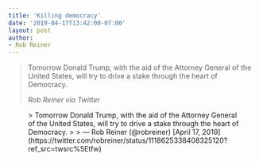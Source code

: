```yaml
---
title: 'Killing democracy'
date: '2019-04-17T13:42:00-07:00'
layout: post
author:
- Rob Reiner
---
```


> Tomorrow Donald Trump, with the aid of the Attorney General of the United States, will try to drive a stake through the heart of Democracy.
>
> <cite>Rob Reiner via Twitter</cite>

<figure class="wp-block-embed is-type-rich is-provider-twitter wp-block-embed-twitter"><div class="wp-block-embed__wrapper">> Tomorrow Donald Trump, with the aid of the Attorney General of the United States, will try to drive a stake through the heart of Democracy.
>
> — Rob Reiner (@robreiner) [April 17, 2019](https://twitter.com/robreiner/status/1118625338408325120?ref_src=twsrc%5Etfw)

<script async="" charset="utf-8" src="https://platform.twitter.com/widgets.js"></script></div></figure>

